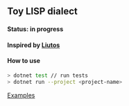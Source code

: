 ## Toy LISP dialect

#### Status: in progress

#### Inspired by [Liutos](https://github.com/Liutos/Camel-Lisp)

#### How to use
```sh
> dotnet test // run tests
> dotnet run --project <project-name>
```

[Examples](./examples.md)

